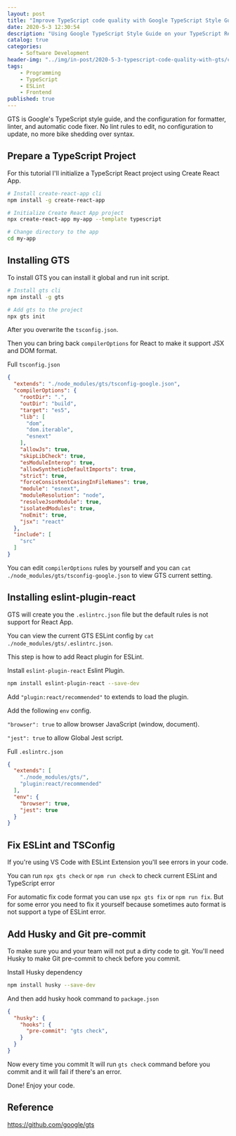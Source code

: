 ```yaml
---
layout: post
title: "Improve TypeScript code quality with Google TypeScript Style Guide"
date: 2020-5-3 12:30:54
description: "Using Google TypeScript Style Guide on your TypeScript React project"
catalog: true
categories:
    - Software Development
header-img: "../img/in-post/2020-5-3-typescript-code-quality-with-gts/clean.jpg"
tags:
    - Programming
    - TypeScript
    - ESLint
    - Frontend
published: true
---
```


GTS is Google's TypeScript style guide, and the configuration for formatter, linter, and automatic code fixer. No lint rules to edit, no configuration to update, no more bike shedding over syntax.

## Prepare a TypeScript Project

For this tutorial I'll initialize a TypeScript React project using Create React App.

``` Bash
# Install create-react-app cli
npm install -g create-react-app

# Initialize Create React App project
npx create-react-app my-app --template typescript

# Change directory to the app
cd my-app
```

## Installing GTS

To install GTS you can install it global and run init script.

``` Bash
# Install gts cli
npm install -g gts

# Add gts to the project
npx gts init
```

After you overwrite the `tsconfig.json`.

Then you can bring back `compilerOptions` for React to make it support JSX and DOM format.

Full `tsconfig.json`

``` JSON
{
  "extends": "./node_modules/gts/tsconfig-google.json",
  "compilerOptions": {
    "rootDir": ".",
    "outDir": "build",
    "target": "es5",
    "lib": [
      "dom",
      "dom.iterable",
      "esnext"
    ],
    "allowJs": true,
    "skipLibCheck": true,
    "esModuleInterop": true,
    "allowSyntheticDefaultImports": true,
    "strict": true,
    "forceConsistentCasingInFileNames": true,
    "module": "esnext",
    "moduleResolution": "node",
    "resolveJsonModule": true,
    "isolatedModules": true,
    "noEmit": true,
    "jsx": "react"
  },
  "include": [
    "src"
  ]
}
```

You can edit `compilerOptions` rules by yourself and you can `cat ./node_modules/gts/tsconfig-google.json` to view GTS current setting.

## Installing eslint-plugin-react

GTS will create you the `.eslintrc.json` file but the default rules is not support for React App.

You can view the current GTS ESLint config by `cat ./node_modules/gts/.eslintrc.json`.

This step is how to add React plugin for ESLint.

Install `eslint-plugin-react` Eslint Plugin.

``` Bash
npm install eslint-plugin-react --save-dev
```

Add `"plugin:react/recommended"` to extends to load the plugin.

Add the following `env` config.

`"browser": true` to allow browser JavaScript (window, document).

`"jest": true` to allow Global Jest script.

Full `.eslintrc.json`

``` JSON
{
  "extends": [
    "./node_modules/gts/",
    "plugin:react/recommended"
  ],
  "env": {
    "browser": true,
    "jest": true
  }
}
```

## Fix ESLint and TSConfig

If you're using VS Code with ESLint Extension you'll see errors in your code.

You can run `npx gts check` or `npm run check` to check current ESLint and TypeScript error

For automatic fix code format you can use `npx gts fix` or `npm run fix`. But for some error you need to fix it yourself because sometimes auto format is not support a type of ESLint error.

## Add Husky and Git pre-commit

To make sure you and your team will not put a dirty code to git. You'll need Husky to make Git pre-commit to check before you commit.

Install Husky dependency

``` Bash
npm install husky --save-dev
```

And then add husky hook command to `package.json`

``` JSON
{
  "husky": {
    "hooks": {
      "pre-commit": "gts check",
    }
  }
}
```

Now every time you commit It will run `gts check` command before you commit and it will fail if there's an error.

Done! Enjoy your code.

## Reference

<https://github.com/google/gts>

